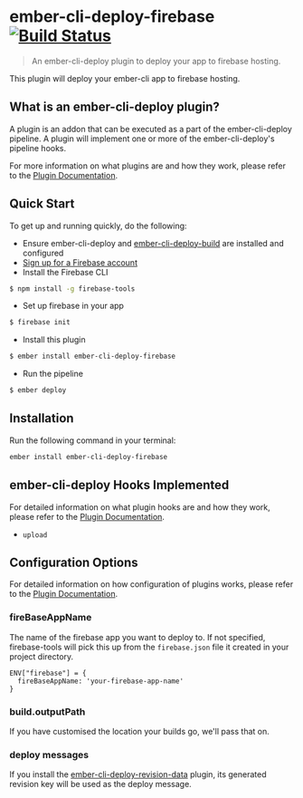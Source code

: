 # ember-cli-deploy-firebase [![Build Status](https://travis-ci.org/ibroadfo/ember-cli-deploy-firebase.svg?branch=master)](https://travis-ci.org/ibroadfo/ember-cli-deploy-firebase)

> An ember-cli-deploy plugin to deploy your app to firebase hosting.


This plugin will deploy your ember-cli app to firebase hosting.

## What is an ember-cli-deploy plugin?

A plugin is an addon that can be executed as a part of the ember-cli-deploy pipeline. A plugin will implement one or more of the ember-cli-deploy's pipeline hooks.

For more information on what plugins are and how they work, please refer to the [Plugin Documentation][1].

## Quick Start
To get up and running quickly, do the following:

- Ensure ember-cli-deploy and [ember-cli-deploy-build][2] are installed and configured
- [Sign up for a Firebase account](https://www.firebase.com/signup/)
- Install the Firebase CLI

```bash
$ npm install -g firebase-tools
```


- Set up firebase in your app

```bash
$ firebase init
```

- Install this plugin

```bash
$ ember install ember-cli-deploy-firebase
```

- Run the pipeline

```bash
$ ember deploy
```

## Installation
Run the following command in your terminal:

```bash
ember install ember-cli-deploy-firebase
```

## ember-cli-deploy Hooks Implemented

For detailed information on what plugin hooks are and how they work, please refer to the [Plugin Documentation][1].

- `upload`

## Configuration Options

For detailed information on how configuration of plugins works, please refer to the [Plugin Documentation][1].

### fireBaseAppName

The name of the firebase app you want to deploy to. If not specified, firebase-tools will pick this up from the `firebase.json` file it created in your project directory.

```
ENV["firebase"] = {
  fireBaseAppName: 'your-firebase-app-name'
}
```

### build.outputPath

If you have customised the location your builds go, we'll pass that on.

### deploy messages

If you install the [ember-cli-deploy-revision-data](https://github.com/ember-cli-deploy/ember-cli-deploy-revision-data) plugin, its generated revision key will be used as the deploy message.

[1]: http://ember-cli.github.io/ember-cli-deploy/plugins "Plugin Documentation"
[2]: https://github.com/ember-cli-deploy/ember-cli-deploy-build "ember-cli-deploy-build"
